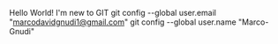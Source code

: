 Hello World! I'm new to GIT
git config --global user.email "marcodavidgnudi1@gmail.com"
git config --global user.name "Marco-Gnudi"
